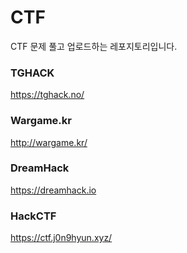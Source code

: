 # CTF

CTF 문제 풀고 업로드하는 레포지토리입니다.

### TGHACK
<https://tghack.no/>

### Wargame.kr
<http://wargame.kr/>

### DreamHack
<https://dreamhack.io>

### HackCTF
<https://ctf.j0n9hyun.xyz/>
